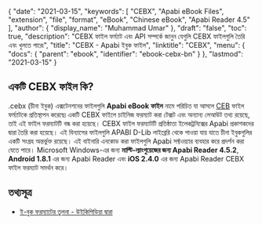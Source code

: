 {
  "date": "2021-03-15",
  "keywords": [
    "CEBX",
    "Apabi eBook Files",
    "extension",
    "file",
    "format",
    "eBook",
    "Chinese eBook",
    "Apabi Reader 4.5"
  ],
  "author": {
    "display_name": "Muhammad Umar"
  },
  "draft": "false",
  "toc": true,
  "description": "CEBX ফাইল ফর্ম্যাট এবং API সম্পর্কে জানুন যেগুলি CEBX ফাইলগুলি তৈরি এবং খুলতে পারে৷",
  "title": "CEBX - Apabi ইবুক ফাইল",
  "linktitle": "CEBX",
  "menu": {
    "docs": {
      "parent": "ebook",
      "identifier": "ebook-cebx-bn"
    }
  },
  "lastmod": "2021-03-15"
}

## একটি CEBX ফাইল কি?

.cebx (চীনা ইবুক) এক্সটেনশনের ফাইলগুলি **Apabi eBook ফাইল** নামে পরিচিত যা আসলে [CEB](/ebook/ceb/) ফাইল ফর্ম্যাটকে প্রতিস্থাপন করেছে৷ একটি CEBX ফাইলে চাইনিজ ফরম্যাট করা টেক্সট এবং অন্যান্য লেআউট তথ্য রয়েছে, তাই এই ফাইল ফরম্যাটটি বন্ধ করা হয়েছে। CEBX ফাইল ফরম্যাটটি প্রতিষ্ঠাতা ইলেকট্রনিক্সের Apabi প্রকাশকদের দ্বারা তৈরি করা হয়েছে। এই বিন্যাসের ফাইলগুলি APABI D-Lib লাইব্রেরি থেকে পাওয়া যায় যাতে চীনা ইবুকগুলির একটি সংগ্রহ অন্তর্ভুক্ত রয়েছে। এই বাইনারি এনকোড করা ফাইলগুলি Apabi সফ্টওয়্যার ব্যবহার করে প্রদর্শন করা যেতে পারে। Microsoft Windows-এর জন্য **মাল্টি-ল্যাংগুয়েজের জন্য Apabi Reader 4.5.2**, **Android 1.8.1** এর জন্য Apabi Reader এবং **iOS 2.4.0** এর জন্য Apabi Reader CEBX ফাইল ফরম্যাট সমর্থন করে।

## তথ্যসূত্র

* [ই-বুক ফরম্যাটের তুলনা - উইকিপিডিয়া দ্বারা](https://en.wikipedia.org/wiki/Comparison_of_e-book_formats)


